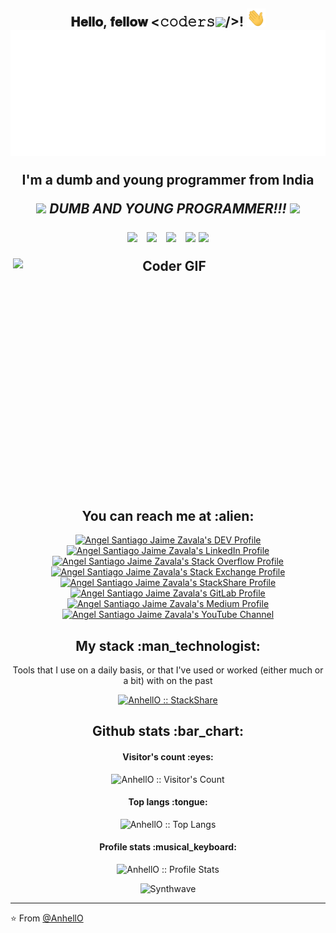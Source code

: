 <!-- <p align="left"> <img src="https://komarev.com/ghpvc/?username=deepsingh9868&label=Views&color=blue&style=plastic" alt="deepak singh" /> </p>

<!-- [![Gmail Badge](https://img.shields.io/badge/-Gmail-c14438?style=flat-square&logo=Gmail&logoColor=white&link=mailto:deepaksingh66013@gmail.com)](mailto:deepaksingh66013@gmail.com) -->


<!-- ### 👀 visitor count

<img src="https://profile-counter.glitch.me/deepsingh9868/count.svg" alt="Hello world" /> --> 

<h2 align="center">𝐇𝐞𝐥𝐥𝐨, 𝐟𝐞𝐥𝐥𝐨𝐰 <𝚌𝚘𝚍𝚎𝚛𝚜<img src="https://github.com/TheDudeThatCode/TheDudeThatCode/blob/master/Assets/Earth.gif" width="24px">/>! <img src="https://raw.githubusercontent.com/ABSphreak/ABSphreak/master/gifs/Hi.gif" width="30px">


<!--  ### Hi there <𝚌𝚘𝚍𝚎𝚛𝚜/>! <img src="https://github.com/TheDudeThatCode/TheDudeThatCode/blob/master/Assets/Hi.gif" width="29px"> -->
<img src = "https://github.com/deepsingh9868/deepak_img/blob/main/svg.svg"/> 

  
  
<p><b>I'm a dumb and young programmer from India</b></p>
  
 <img src="https://giphy.com/gifs/spongebob-l46CyJmS9KUbokzsI/giphy.gif" width="50" /> <b><i>DUMB AND YOUNG PROGRAMMER!!!</i></b> <img src="https://giphy.com/gifs/espn-nba-atlanta-hawks-trae-young-mDXRploH8XBIaIG1U7/giphy.gif" width="50" />
  
  
<p align='center'>
  <a href="https://github.com/deepsingh9868"><img height="30" src="https://img.shields.io/badge/-github-black?logo=github&style=flat-square"></a>&nbsp;&nbsp;
<!--   <a href="https://www.linkedin.com/in/jain-mukesh"><img height="30" src="https://img.shields.io/badge/-jain--mukesh-blue?logo=linkedin&style=flat-square"></a>&nbsp;&nbsp; -->
  <a href="mailto:deepaksingh66013@gmail.com"><img height="30" src="https://img.shields.io/badge/-gmail-black?logo=gmail&style=flat-square"></a>&nbsp;&nbsp;
  <a href="https://www.hackerearth.com/@deepaksingh66013"><img height="30" src="https://img.shields.io/badge/-hackerearth-black?logo=hackerearth&style=flat-square"></a>&nbsp;&nbsp;
  <a href="https://leetcode.com/deepsingh9868/"><img height="30" src="https://img.shields.io/badge/-leetcode-black?logo=leetcode&style=flat-square"></a>
  <a href="https://www.codechef.com/users/deepak_070"><img height="30" src="https://img.shields.io/badge/-codechef-black?logo=codechef&style=flat-square"></a>
</p>

<!-- - 🔭 I’m currently working on something which I don't know.
- 🌱 I’m currently establishing a coding community!! 
- 👯 I love to meet new people!!!
- 🧥 Corrupt Fear US, The Honest Support US, The Heroic join US, Everyone Expect US!!
- 💬 Ask me about any sort of motivation!!!
- 📫 How to reach me: [http://vedantkhairnar.ml/](http://vedantkhairnar.ml/)
- ⚡ Fun fact: Gimme Music and I will work 48hrs a day!! -->
<img align="right" src="https://media.giphy.com/media/SWoSkN6DxTszqIKEqv/giphy.gif" alt="Coder GIF" width="500" height="400">

<h2 align="center">You can reach me at :alien:</h2>

<p align="center">
  <a href="https://dev.to/anhello">
    <img src="https://d2fltix0v2e0sb.cloudfront.net/dev-badge.svg" alt="Angel Santiago Jaime Zavala's DEV Profile" height="30" width="30">
  </a>

  <a href="https://www.linkedin.com/in/angel-santiago-jaime-zavala-601813199/">
    <img src="https://www.vectorlogo.zone/logos/linkedin/linkedin-icon.svg" alt="Angel Santiago Jaime Zavala's LinkedIn Profile" height="30" width="30">
  </a>

  <a href="https://stackoverflow.com/users/2946413/angel-santiago-jaime-zavala?tab=profile">
    <img src="https://www.vectorlogo.zone/logos/stackoverflow/stackoverflow-icon.svg" alt="Angel Santiago Jaime Zavala's Stack Overflow Profile" height="30" width="30">
  </a>

  <a href="https://stackexchange.com/users/3525056/angel-santiago-jaime-zavala">
    <img src="https://www.vectorlogo.zone/logos/stackexchange/stackexchange-icon.svg" alt="Angel Santiago Jaime Zavala's Stack Exchange Profile" height="30" width="30">
  </a>

  <a href="https://stackshare.io/anhello">
    <img src="https://cdn.worldvectorlogo.com/logos/stackshare.svg" alt="Angel Santiago Jaime Zavala's StackShare Profile" height="30" width="30">
  </a>
  
  <a href="https://gitlab.com/AnhellO">
    <img src="https://www.vectorlogo.zone/logos/gitlab/gitlab-icon.svg" alt="Angel Santiago Jaime Zavala's GitLab Profile" height="30" width="30">
  </a>
  
  <a href="https://medium.com/@ajzavala">
    <img src="https://www.vectorlogo.zone/logos/medium/medium-tile.svg" alt="Angel Santiago Jaime Zavala's Medium Profile" height="30" width="30">
  </a>
  
  <a href="https://www.youtube.com/channel/UCPUwB4x7_6Dbvwsnfbe1yiQ">
    <img src="https://www.vectorlogo.zone/logos/youtube/youtube-icon.svg" alt="Angel Santiago Jaime Zavala's YouTube Channel" height="30" width="30">
  </a>
</p>

<h2 align="center">My stack :man_technologist:</h2>

<p align="center">Tools that I use on a daily basis, or that I've used or worked (either much or a bit) with on the past</p>
<p align="center">
  <a href="https://stackshare.io/anhello/my-personal-stack">
    <img src="http://img.shields.io/badge/tech-stack-0690fa.svg?style=flat" alt="AnhellO :: StackShare" />
  </a>
</p>

<h2 align="center">Github stats :bar_chart:</h2>

<h4 align="center">Visitor's count :eyes:</h4>

<p align="center"><img src="https://profile-counter.glitch.me/{AnhellO}/count.svg" alt="AnhellO :: Visitor's Count" /></p>

<h4 align="center">Top langs :tongue:</h4>

<p align="center"><img src="https://github-readme-stats.vercel.app/api/top-langs/?username=AnhellO&langs_count=10&theme=tokyonight&layout=compact" alt="AnhellO :: Top Langs" /></p>

<h4 align="center">Profile stats :musical_keyboard:</h4>

<p align="center"><img src="https://github-readme-stats.vercel.app/api?username=AnhellO&show_icons=true&theme=synthwave" alt="AnhellO :: Profile Stats" /></p>

<p align="center"><img src="https://thumbs.gfycat.com/GoodnaturedFondGaur-size_restricted.gif" alt="Synthwave" height="300" width="500"></p>


---

⭐️ From [@AnhellO](https://github.com/AnhellO)
